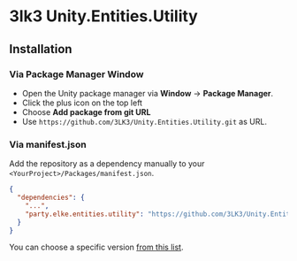 # 3lk3 Unity.Entities.Utility

## Installation

### Via Package Manager Window

- Open the Unity package manager via **Window** -> **Package Manager**.<br>
- Click the plus icon on the top left
- Choose **Add package from git URL** 
- Use `https://github.com/3LK3/Unity.Entities.Utility.git` as URL.

### Via manifest.json

Add the repository as a dependency manually to your `<YourProject>/Packages/manifest.json`.

```json
{
  "dependencies": {
    "...",
    "party.elke.entities.utility": "https://github.com/3LK3/Unity.Entities.Utility.git#0.0.1"
  }
}
```

You can choose a specific version [from this list](https://github.com/3LK3/Unity.Entities.Utility/releases).
